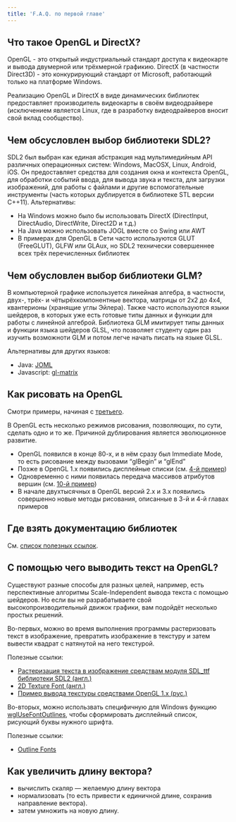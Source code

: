 ```yaml
---
title: 'F.A.Q. по первой главе'
---
```


## Что такое OpenGL и DirectX?

OpenGL - это открытый индустриальный стандарт доступа к видеокарте и вывода двумерной или трёхмерной графикию. DirectX (в частности Direct3D) - это конкурирующий стандарт от Microsoft, работающий только на платформе Windows.

Реализацию OpenGL и DirectX в виде динамических библиотек предоставляет производитель видеокарты в своём видеодрайвере (исключением является Linux, где в разработку видеодрайверов вносит свой вклад сообщество).

## Чем обсусловлен выбор библиотеки SDL2?

SDL2 был выбран как единая абстракция над мультимедийным API различных операционных систем: Windows, MacOSX, Linux, Android, iOS. Он предоставляет средства для создания окна и контекста OpenGL, для обработки событий ввода, для вывода звука и текста, для загрузки изображений, для работы с файлами и другие вспомогательные инструменты (часть которых дублируется в библиотеке STL версии C++11). Альтернативы:

- На Windows можно было бы использовать DirectX (DirectInput, DirectAudio, DirectWrite, Direct2D и т.д.)
- На Java можно использовать JOGL вместе со Swing или AWT
- В примерах для OpenGL в Сети часто используются GLUT (FreeGLUT), GLFW или GLAux, но SDL2 технически совершеннее всех трёх перечисленных библиотек

## Чем обусловлен выбор библиотеки GLM?

В компьютерной графике используется линейная алгебра, в частности, двух-, трёх- и чётырёхкомпонентные вектора, матрицы от 2x2 до 4x4, квантерионы (хранящие углы Эйлера). Также часто используются языки шейдеров, в которых уже есть готовые типы данных и функции для работы с линейной алгеброй. Библиотека GLM имитирует типы данных и функции языка шейдеров GLSL, что позволяет студенту один раз изучить возможноти GLM и потом легче начать писать на языке GLSL.

Альтернативы для других языков:

- Java: [JOML](https://github.com/JOML-CI/JOML)
- Javascript: [gl-matrix](https://github.com/toji/gl-matrix)

## Как рисовать на OpenGL
Смотри примеры, начиная с [третьего](/opengl/lesson_3.html).

В OpenGL есть несколько режимов рисования, позволяющих, по сути, сделать одно и то же. Причиной дублирования является эволюционное развитие.
- OpenGL появился в конце 80-х, и в нём сразу был Immediate Mode, то есть рисование между вызовами “glBegin” и “glEnd”
- Позже в OpenGL 1.x появились дисплейные списки (см. [4-й пример](/opengl/lesson_4.html))
- Одновременно с ними появилась передача массивов атрибутов вершин (см. [10-й пример](/opengl/lesson_10.html))
- В начале двухтысячных в OpenGL версий 2.x и 3.x появились совершенно новые методы рисования, описанные в 3-й и 4-й главах примеров

## Где взять документацию библиотек

См. [список полезных ссылок](/opengl/useful-links.html).

## С помощью чего выводить текст на OpenGL?

Существуют разные способы для разных целей, например, есть перспективные алгоритмы Scale-Independent вывода текста с помощью шейдеров. Но если вы не разрабатываете свой высокопроизводительный движок графики, вам подойдёт несколько простых решений.

Во-первых, можно во время выполнения программы растеризовать текст в изображение, превратить изображение в текстуру и затем вывести квадрат с натянутой на него текстурой.

Полезные ссылки:

- [Растеризация текста в изображение средствам модуля SDL_ttf библиотеки SDL2 (англ.)](http://www.sdltutorials.com/sdl-ttf)
- [2D Texture Font (англ.)](http://nehe.gamedev.net/tutorial/2d_texture_font/18002/)
- [Пример вывода текстуры средствами OpenGL 1.x (рус.)](plambir.blogspot.ru/2010/09/3opengl.html)

Во-вторых, можно использвать специфичную для Windows функцию [wglUseFontOutlines](https://msdn.microsoft.com/en-us/library/windows/desktop/dd374393(v=vs.85).aspx), чтобы сформировать дисплейный список, рисующий буквы нужного шрифта.

Полезные ссылки:

- [Outline Fonts](http://nehe.gamedev.net/tutorial/outline_fonts/15004/)

## Как увеличить длину вектора?

- вычислить скаляр &mdash; желаемую длину вектора
- нормализовать (то есть привести к единичной длине, сохранив направление вектора).
- затем умножить на новую длину.
